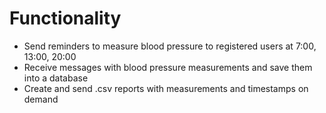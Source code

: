 # Functionality

- Send reminders to measure blood pressure to registered users at 7:00, 13:00, 20:00
- Receive messages with blood pressure measurements and save them into a database
- Create and send .csv reports with measurements and timestamps on demand

